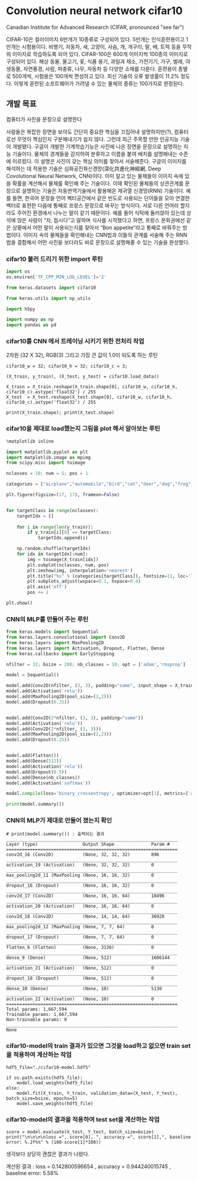 # Convolution neural network cifar10
Canadian Institute for Advanced Research (CIFAR, pronounced "see far")

CIFAR-10은 컬러이미지 6만개가 10종류로 구성되어 있다. 5만개는 인식훈련용이고 1만개는 시험용이다. 비행기, 자동차, 새, 고양이, 사슴, 개, 개구리, 말, 배, 트럭 등을 무작위 이미지로 학습하도록 되어 있다. CIFAR-100은 600개 이미지씩 100종의 이미지로 구성되어 있다. 해상 동물, 물고기, 꽃, 식품 용기, 과일과 채소, 가전기기, 가구, 벌레, 야생동물, 자연풍경, 사람, 파충류, 나무, 자동차 등 다양한 소재를 다룬다. 훈련용이 종별로 500개씩, 시험용은 100개씩 편성하고 있다. 최신 기술의 오류 발생률이 11.2% 정도다. 이렇게 훈련된 소프트웨어가 가려낼 수 있는 물체의 종류는 100가지로 한정된다. 

## 개발 목표
컴퓨터가 사진을 문장으로 설명한다


사람들은 복잡한 장면을 보아도 간단히 중요한 핵심을 끄집어내 설명하지만(?), 컴퓨터로선 무엇이 핵심인지 구분해내기가 쉽지 않다. 그런데 최근 주목할 만한 인공지능 기술이 개발됐다. 구글이 개발한 기계학습기능은 사진에 나온 장면을 문장으로 설명하는 지능 기술이다. 물체의 경계들을 감지하여 분류하고 이름을 붙여 배치를 설명해내는 수준에 이르렀다. 이 설명은 사진이 갖는 핵심 의미를 찾아서 서술해준다. 구글이 이미지를 해석하는 데 적용한 기술은 심화공진화신경망(深化共進化神經網, Deep Covolutional Neural Network, CNN)이다. 이미 알고 있는 물체들이 이미지 속에 있을 확률을 계산해서 물체를 확인해 주는 기술이다. 이때 확인된 물체들의 상관관계를 문장으로 설명하는 기술은 자동번역기술에서 활용해온 재귀열 신경망(RNN) 기술이다. 예를 들면, 한국어 문장을 언어 벡터공간에서 같은 빈도로 사용되는 단어들을 모아 연결한 벡터로 표현한 다음에 통째로 프랑스 문장으로 바꾸는 방식이다. 서로 다른 언어라 할지라도 주어진 환경에서 나누는 말이 같기 때문이다. 예를 들어 식탁에 둘러앉아 있는데 상석에 앉은 사람이 “자, 듭시다”고 말하며 식사를 시작했다고 하면, 프랑스 문화권에선 같은 상황에서 어떤 말이 사용되는지를 찾아서 “Bon appetite”라고 통째로 바꿔주는 방법이다. 이미지 속의 물체들을 확인해내는 CNN법과 이들의 관계를 서술해 주는 RNN법을 결합해서 어떤 사진을 보더라도 바로 문장으로 설명해줄 수 있는 기술을 완성했다.


### cifar10 불러 드리기 위한 import 루틴
```python
import os
os.environ['TF_CPP_MIN_LOG_LEVEL']='2'

from keras.datasets import cifar10

from keras.utils import np_utils

import h5py

import numpy as np
import pandas as pd
```

### cifar10를 CNN 에서 트레이닝 시키기 위한 전처리 작업

2차원 (32 X 32), RGB(3) 그리고 가장 큰 값이 1.0이 되도록 하는 루틴    

```
cifar10_w = 32; cifar10_h = 32; cifar10_c = 3; 

(X_train, y_train), (X_test, y_test) = cifar10.load_data()

X_train = X_train.reshape(X_train.shape[0], cifar10_w, cifar10_h, cifar10_c).astype('float32') / 255
X_test  = X_test.reshape(X_test.shape[0], cifar10_w, cifar10_h, cifar10_c).astype('float32') / 255

print(X_train.shape); print(X_test.shape)
```

### cifar10을 제대로 load했는지 그림을 plot 해서 알아보는 루틴

```python
%matplotlib inline

import matplotlib.pyplot as plt
import matplotlib.image as mpimg
from scipy.misc import toimage

nclasses = 10; num = 5; pos = 1

categories = ["airplane","automobile","bird","cat","deer","dog","frog","horse","ship","truck"]

plt.figure(figsize=(17, 17), frameon=False)


for targetClass in range(nclasses):
    targetIdx = []
   
    for i in range(len(y_train)):
        if y_train[i][0] == targetClass:
            targetIdx.append(i)

    np.random.shuffle(targetIdx)
    for idx in targetIdx[:num]:
        img = toimage(X_train[idx])
        plt.subplot(nclasses, num, pos)
        plt.imshow(img, interpolation='nearest')
        plt.title("%s" % (categories[targetClass]), fontsize=11, loc='left')
        plt.subplots_adjust(wspace=0.1, hspace=0.4)  
        plt.axis('off')
        pos += 1

plt.show()
```

### CNN의 MLP를 만들어 주는 루틴

```python
from keras.models import Sequential
from keras.layers.convolutional import Conv2D
from keras.layers import MaxPooling2D
from keras.layers import Activation, Dropout, Flatten, Dense
from keras.callbacks import EarlyStopping

nfilter = 32; bsize = 200; nb_classes = 10; opt = ['adam','rmsprop']

model = Sequential()

model.add(Conv2D(nfilter, (3, 3), padding="same", input_shape = X_train.shape[1:]))
model.add(Activation('relu'))
model.add(MaxPooling2D(pool_size=(2,2)))
model.add(Dropout(0.25))


model.add(Conv2D(2*nfilter, (3, 3), padding="same"))
model.add(Activation('relu'))
model.add(Conv2D(2*nfilter, (3, 3)))
model.add(MaxPooling2D(pool_size=(2,2)))
model.add(Dropout(0.25))


model.add(Flatten())
model.add(Dense(512))
model.add(Activation('relu'))
model.add(Dropout(0.5))
model.add(Dense(nb_classes))
model.add(Activation('softmax'))

model.compile(loss='binary_crossentropy', optimizer=opt[1], metrics=['accuracy'])

print(model.summary())
```
### CNN의 MLP가 제대로 만들어 졌는지 확인

```
# print(model.summary()) : 출력되는 결과
_________________________________________________________________
Layer (type)                 Output Shape              Param #   
=================================================================
conv2d_16 (Conv2D)           (None, 32, 32, 32)        896       
_________________________________________________________________
activation_19 (Activation)   (None, 32, 32, 32)        0         
_________________________________________________________________
max_pooling2d_11 (MaxPooling (None, 16, 16, 32)        0         
_________________________________________________________________
dropout_16 (Dropout)         (None, 16, 16, 32)        0         
_________________________________________________________________
conv2d_17 (Conv2D)           (None, 16, 16, 64)        18496     
_________________________________________________________________
activation_20 (Activation)   (None, 16, 16, 64)        0         
_________________________________________________________________
conv2d_18 (Conv2D)           (None, 14, 14, 64)        36928     
_________________________________________________________________
max_pooling2d_12 (MaxPooling (None, 7, 7, 64)          0         
_________________________________________________________________
dropout_17 (Dropout)         (None, 7, 7, 64)          0         
_________________________________________________________________
flatten_6 (Flatten)          (None, 3136)              0         
_________________________________________________________________
dense_9 (Dense)              (None, 512)               1606144   
_________________________________________________________________
activation_21 (Activation)   (None, 512)               0         
_________________________________________________________________
dropout_18 (Dropout)         (None, 512)               0         
_________________________________________________________________
dense_10 (Dense)             (None, 10)                5130      
_________________________________________________________________
activation_22 (Activation)   (None, 10)                0         
=================================================================
Total params: 1,667,594
Trainable params: 1,667,594
Non-trainable params: 0
_________________________________________________________________
None
```

### cifar10-model의 train 결과가 있으면 그것을 load하고 없으면 train set을 적용하여 계산하는 작업

```
hdf5_file="./cifar10-model.hdf5"

if os.path.exists(hdf5_file):
    model.load_weights(hdf5_file)
else:
    model.fit(X_train, Y_train, validation_data=(X_test, Y_test), batch_size=bsize, epochs=5)
    model.save_weights(hdf5_file)
```

### cifar10-model의 결과을 적용하여 test set을 계산하는 작업

```
score = model.evaluate(X_test, Y_test, batch_size=bsize)
print("\n\n\n\nloss =", score[0], ", accuracy =", score[1],", baseline error: %.2f%%" % (100-score[1]*100))
```
생각보다 상당히 괜찮은 결과가 나왔다.

계산된 결과 : loss = 0.142800596654 , accuracy = 0.944240015745 , baseline error: 5.58%



